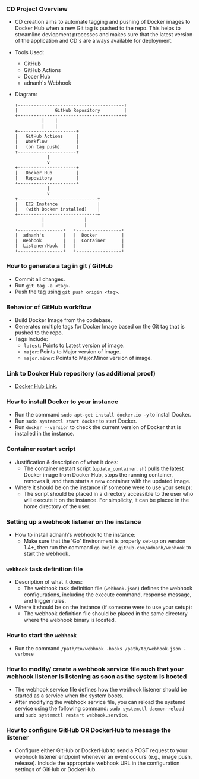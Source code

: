 ### CD Project Overview
- CD creation aims to automate tagging and pushing of Docker images to Docker Hub when a new Git tag is pushed to the repo. This helps to streamline devlopment processes and makes sure that the latest version of the application and CD's are always available for deployment.
- Tools Used:
  - GitHub
  - GitHub Actions
  - Docer Hub
  - adnanh's Webhook
- Diagram:

  ```
  +----------------------------------------+
  |              GitHub Repository         |
  +----------------------------------------+
            |    |
            |    |
  +----------------------+
  |   GitHub Actions     |
  |   Workflow           |
  |   (on tag push)      |
  +----------------------+
              |
              v
  +----------------------+
  |   Docker Hub         |
  |   Repository         |
  +----------------------+
              |
              v
  +------------------------------+
  |   EC2 Instance               |
  |   (with Docker installed)    |
  +------------------------------+
            |               |
            |               |
  +-----------------+   +-----------------+
  |  adnanh's       |   |  Docker         |
  |  Webhook        |   |  Container      |
  |  Listener/Hook  |   |                 |
  +-----------------+   +-----------------+
  ```

### How to generate a tag in git / GitHub
- Commit all changes.
- Run `git tag -a <tag>`.
- Push the tag using `git push origin <tag>`.
### Behavior of GitHub workflow
- Build Docker Image from the codebase.
- Generates multiple tags for Docker Image based on the Git tag that is pushed to the repo.
- Tags Include:
  - `latest`: Points to Latest version of image.
  - `major`: Points to Major version of image.
  - `major.minor`: Points to Major.Minor version of image.
### Link to Docker Hub repository (as additional proof)
- [Docker Hub Link](https://hub.docker.com/repository/docker/dismallake/ceg3120project4ci/general).
### How to install Docker to your instance
- Run the command `sudo apt-get install docker.io -y` to install Docker.
- Run `sudo systemctl start docker` to start Docker.
- Run `docker --version` to check the current version of Docker that is installed in the instance.
### Container restart script
- Justification & description of what it does:
  - The container restart script (`update_container.sh`) pulls the latest Docker image from Docker Hub, stops the running container, removes it, and then starts a new container with the updated image.
- Where it should be on the instance (if someone were to use your setup):
  - The script should be placed in a directory accessible to the user who will execute it on the instance. For simplicity, it can be placed in the home directory of the user.
### Setting up a webhook listener on the instance
- How to install adnanh's webhook to the instance:
  - Make sure that the 'Go' Environment is properly set-up on version 1.4+, then run the command `go build github.com/adnanh/webhook` to start the webhook.
### `webhook` task definition file
- Description of what it does:
  - The webhook task definition file (`webhook.json`) defines the webhook configurations, including the execute command, response message, and trigger rules.
- Where it should be on the instance (if someone were to use your setup):
  - The webhook definition file should be placed in the same directory where the webhook binary is located.
### How to start the `webhook`
- Run the command `/path/to/webhook -hooks /path/to/webhook.json -verbose`
### How to modify/ create a webhook service file such that your webhook listener is listening as soon as the system is booted
- The webhook service file defines how the webhook listener should be started as a service when the system boots.
- After modifying the webhook service file, you can reload the systemd service using the following command: `sudo systemctl daemon-reload` and `sudo systemctl restart webhook.service`.
### How to configure GitHub OR DockerHub to message the listener
- Configure either GitHub or DockerHub to send a POST request to your webhook listener endpoint whenever an event occurs (e.g., image push, release). Include the appropriate webhook URL in the configuration settings of GitHub or DockerHub.
